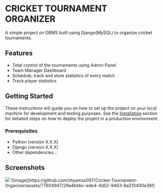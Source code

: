 # CRICKET TOURNAMENT ORGANIZER

A simple project on DBMS built using Django(MySQL) to organize cricket tournaments.


## Features

- Total control of the tournaments using Admin Panel
- Team Manager Dashboard
- Schedule, track and store statistics of every match
- Track player statistics

## Getting Started

These instructions will guide you on how to set up the project on your local machine for development and testing purposes. See the [Installation](#installation) section for detailed steps on how to deploy the project in a production environment.

### Prerequisites

- Python (version X.X.X)
- Django (version X.X.X)
- Other dependencies...

## Screenshots
<img src="https://github.com/shyamss097/Cricket-Tournament-Organizer/assets/77604947/29a4bbbc-ede4-4d52-9463-8a210400e38">
![image](https://github.com/shyamss097/Cricket-Tournament-Organizer/assets/77604947/29a4bbbc-ede4-4d52-9463-8a210400e38f)
